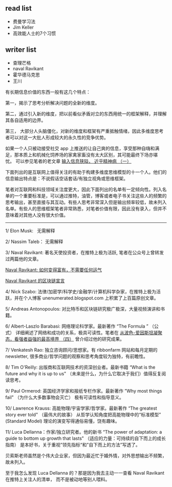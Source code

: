 
## read list
- 费曼学习法
- Jim Keller
- 高效能人士的7个习惯

## writer list
- 查理芒格
- naval Ravikant
- 霍华德马克思
- 王川

有长期信息价值的东西一般有这几个特点：

第一，揭示了思考分析解决问题的全新的维度。

第二，通过引入新的维度，把以前看似矛盾对立的东西用统一的框架解释，并理解其各自适用的边界。

第三， 大部分人头脑僵化，对新的维度和框架有严重抵触情绪，因此多维度思考者可以对这一大批人形成较大的永久性的竞争优势。

如果一个人只被动接受社交 app 上推送的让自己爽的信息，享受那种自嗨和满足，那本质上和机械化饲养场的家禽家畜没有太大区别，其可能最终下场亦堪忧。 可以参见笔者的老文章 [输入信息狭隘， 近乎精神病 （一）](https://www.notion.so/4992c028e20443b19f51bd92bdc5e32a) 

下面列出的是互联网上值得关注的有助于构建多维度思维模型的十一个人。他们的信息输出特点是：不说假话空话套话/有独立视角或思维框架。

笔者对互联网和科技领域关注度更大，因此下面列出的名单有一定倾向性。列入名单的一个重要标准是，可以通过推特，油管，博客或者电子书关注这些人的频繁的思考输出，甚至直接与其互动。有些人思考非常深入但是输出频率较低，故未列入名单。有些人的思维框架笔者非常熟悉，对笔者价值有限，因此没有录入，但并不意味着对其他人没有很大价值。

---

1/ Elon Musk:   无需解释

2/ Nassim Taleb： 无需解释

3/ Naval Ravikant: 著名天使投资者，在推特上极为活跃, 笔者在公众号上曾转发过两篇他的文章。

[Naval Ravikant: 如何变得富有，不需要任何运气](https://www.notion.so/Naval-Ravikant-79c0e1075a5f45e29a1ccdc156109cf3) 

[Naval Ravikant 的区块链宣言](https://www.notion.so/Naval-Ravikant-faa9ac3bafae429bbbf3db1082155646) 

4/ Nick Szabo: 法律/加密学/科学史/金融学/计算机科学杂家，在推特上极为活跃，并在个人博客 unenumerated.blogspot.com 上积累了上百篇原创文章。

5/ Andreas Antonopoulos: 对比特币和区块链研究极广极深，大量视频演讲和书籍。

6/ Albert-Laszlo Barabasi: 网络理论科学家。最新著作 “The Formula ” （公式） 详细阐述了网络和成功的关系，极具可读性。笔者在 [从波色-爱因斯坦凝聚态，看强者益强的最高境界 （四）](https://www.notion.so/7ffd70e0ec0c4adabf4d32d040e86c0d) 曾介绍过他的研究成果。

7/ Venkatesh Rao: 独立咨询顾问/思想家。有 ribbonfarm 网站和每月定期的  newsletter, 很多商业/哲学问题的观察和思考角度较为独特，有前瞻性。

8/ Tim O'Reilly: 出版商和互联网技术的资深创业者。最新书籍 “What is the future and why it is up to us" （未来是什么，为什么它取决于我们）值得反复阅读思考。

9/ Paul Ormerod: 英国经济学家和报纸专栏作家。最新著作 ”Why most things fail" （为什么大多数事物会灭亡） 极有可读性和指导意义。

10/ Lawrence Krauss: 高能物理/宇宙学家/哲学家。最新著作 “The greatest story ever told" （最伟大的故事） 从哲学认知角度把高能物理中的“标准模型” (Standard Model) 理论的演变写得通俗易懂，饶有趣味。

11/ Luca Dellanna：作家/独立研究者。他的新书 “The power of adaptation: a guide to bottom up growth that lasts" （适应的力量：可持续的自下而上的成长指南） 是本好书，关于重视”领先指标“和"自下而上的方法”写透了。

贝索斯老师虽然是个伟大企业家，但因为最近忙于婚外情，对外思想输出不频繁，故未列入。

至于我怎么发现 Luca Dellanna 的？那是因为我去主动一一查看 Naval Ravikant 在推特上关注人的清单， 而不是被动地等别人喂料。
